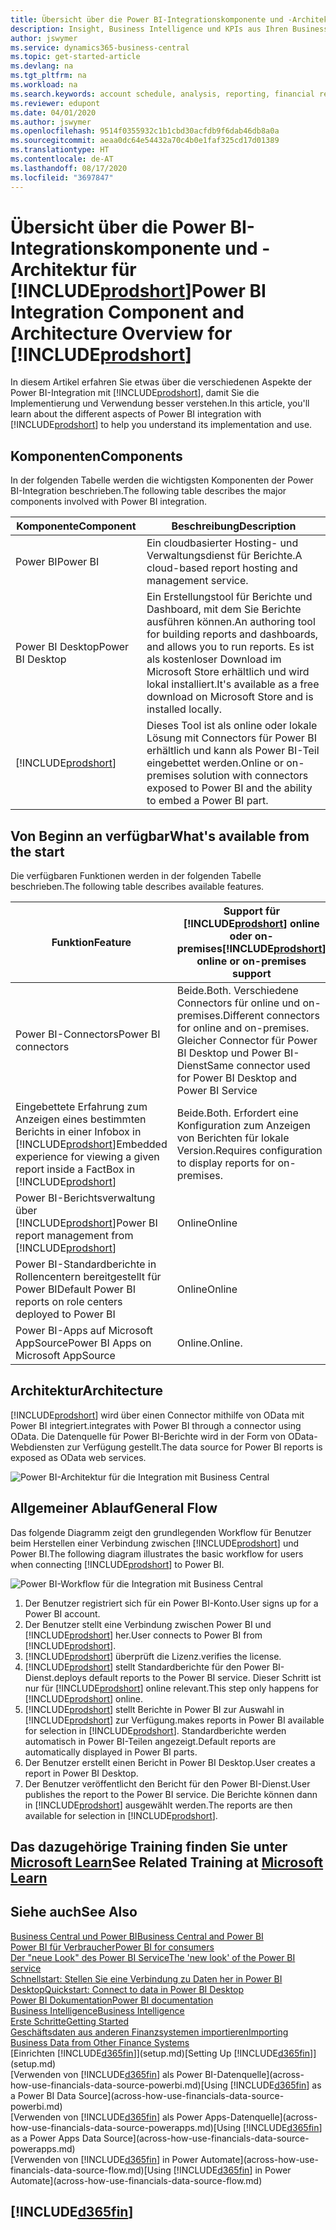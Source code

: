 ```yaml
---
title: Übersicht über die Power BI-Integrationskomponente und -Architektur für Business Central | Microsoft Docs
description: Insight, Business Intelligence und KPIs aus Ihren Business Central Daten einfach beziehen mit der Business Central Anwendung für Power BI.
author: jswymer
ms.service: dynamics365-business-central
ms.topic: get-started-article
ms.devlang: na
ms.tgt_pltfrm: na
ms.workload: na
ms.search.keywords: account schedule, analysis, reporting, financial report, business intelligence, KPI
ms.reviewer: edupont
ms.date: 04/01/2020
ms.author: jswymer
ms.openlocfilehash: 9514f0355932c1b1cbd30acfdb9f6dab46db8a0a
ms.sourcegitcommit: aeaa0dc64e54432a70c4b0e1faf325cd17d01389
ms.translationtype: HT
ms.contentlocale: de-AT
ms.lasthandoff: 08/17/2020
ms.locfileid: "3697847"
---
```

# <a name="power-bi-integration-component-and-architecture-overview-for-prodshort"></a><span data-ttu-id="55bb2-103">Übersicht über die Power BI-Integrationskomponente und -Architektur für [!INCLUDE[prodshort](includes/prodshort.md)]</span><span class="sxs-lookup"><span data-stu-id="55bb2-103">Power BI Integration Component and Architecture Overview for [!INCLUDE[prodshort](includes/prodshort.md)]</span></span>

<span data-ttu-id="55bb2-104">In diesem Artikel erfahren Sie etwas über die verschiedenen Aspekte der Power BI-Integration mit [!INCLUDE[prodshort](includes/prodshort.md)], damit Sie die Implementierung und Verwendung besser verstehen.</span><span class="sxs-lookup"><span data-stu-id="55bb2-104">In this article, you'll learn about the different aspects of Power BI integration with [!INCLUDE[prodshort](includes/prodshort.md)] to help you understand its implementation and use.</span></span>

## <a name="components"></a><span data-ttu-id="55bb2-105">Komponenten</span><span class="sxs-lookup"><span data-stu-id="55bb2-105">Components</span></span>

<span data-ttu-id="55bb2-106">In der folgenden Tabelle werden die wichtigsten Komponenten der Power BI-Integration beschrieben.</span><span class="sxs-lookup"><span data-stu-id="55bb2-106">The following table describes the major components involved with Power BI integration.</span></span>

|<span data-ttu-id="55bb2-107">Komponente</span><span class="sxs-lookup"><span data-stu-id="55bb2-107">Component</span></span>|<span data-ttu-id="55bb2-108">Beschreibung</span><span class="sxs-lookup"><span data-stu-id="55bb2-108">Description</span></span>|
|---------|-----------|
|<span data-ttu-id="55bb2-109">Power BI</span><span class="sxs-lookup"><span data-stu-id="55bb2-109">Power BI</span></span>|<span data-ttu-id="55bb2-110">Ein cloudbasierter Hosting- und Verwaltungsdienst für Berichte.</span><span class="sxs-lookup"><span data-stu-id="55bb2-110">A cloud-based report hosting and management service.</span></span>|
|<span data-ttu-id="55bb2-111">Power BI Desktop</span><span class="sxs-lookup"><span data-stu-id="55bb2-111">Power BI Desktop</span></span>|<span data-ttu-id="55bb2-112">Ein Erstellungstool für Berichte und Dashboard, mit dem Sie Berichte ausführen können.</span><span class="sxs-lookup"><span data-stu-id="55bb2-112">An authoring tool for building reports and dashboards, and allows you to run reports.</span></span> <span data-ttu-id="55bb2-113">Es ist als kostenloser Download im Microsoft Store erhältlich und wird lokal installiert.</span><span class="sxs-lookup"><span data-stu-id="55bb2-113">It's available as a free download on Microsoft Store and is installed locally.</span></span>|
|[!INCLUDE[prodshort](includes/prodshort.md)]|<span data-ttu-id="55bb2-114">Dieses Tool ist als online oder lokale Lösung mit Connectors für Power BI erhältlich und kann als Power BI-Teil eingebettet werden.</span><span class="sxs-lookup"><span data-stu-id="55bb2-114">Online or on-premises solution with connectors exposed to Power BI and the ability to embed a Power BI part.</span></span>|

## <a name="whats-available-from-the-start"></a><span data-ttu-id="55bb2-115">Von Beginn an verfügbar</span><span class="sxs-lookup"><span data-stu-id="55bb2-115">What's available from the start</span></span>

<span data-ttu-id="55bb2-116">Die verfügbaren Funktionen werden in der folgenden Tabelle beschrieben.</span><span class="sxs-lookup"><span data-stu-id="55bb2-116">The following table describes available features.</span></span>

|<span data-ttu-id="55bb2-117">Funktion</span><span class="sxs-lookup"><span data-stu-id="55bb2-117">Feature</span></span>|<span data-ttu-id="55bb2-118">Support für [!INCLUDE[prodshort](includes/prodshort.md)] online oder on-premises</span><span class="sxs-lookup"><span data-stu-id="55bb2-118">[!INCLUDE[prodshort](includes/prodshort.md)] online or on-premises support</span></span>|
|-------|---------------------|
|<span data-ttu-id="55bb2-119">Power BI-Connectors</span><span class="sxs-lookup"><span data-stu-id="55bb2-119">Power BI connectors</span></span>|<span data-ttu-id="55bb2-120">Beide.</span><span class="sxs-lookup"><span data-stu-id="55bb2-120">Both.</span></span> <span data-ttu-id="55bb2-121">Verschiedene Connectors für online und on-premises.</span><span class="sxs-lookup"><span data-stu-id="55bb2-121">Different connectors for online and on-premises.</span></span> <span data-ttu-id="55bb2-122">Gleicher Connector für Power BI Desktop und Power BI-Dienst</span><span class="sxs-lookup"><span data-stu-id="55bb2-122">Same connector used for Power BI Desktop and Power BI Service</span></span> |
|<span data-ttu-id="55bb2-123">Eingebettete Erfahrung zum Anzeigen eines bestimmten Berichts in einer Infobox in [!INCLUDE[prodshort](includes/prodshort.md)]</span><span class="sxs-lookup"><span data-stu-id="55bb2-123">Embedded experience for viewing a given report inside a FactBox in [!INCLUDE[prodshort](includes/prodshort.md)]</span></span>|<span data-ttu-id="55bb2-124">Beide.</span><span class="sxs-lookup"><span data-stu-id="55bb2-124">Both.</span></span> <span data-ttu-id="55bb2-125">Erfordert eine Konfiguration zum Anzeigen von Berichten für lokale Version.</span><span class="sxs-lookup"><span data-stu-id="55bb2-125">Requires configuration to display reports for on-premises.</span></span>|
|<span data-ttu-id="55bb2-126">Power BI-Berichtsverwaltung über [!INCLUDE[prodshort](includes/prodshort.md)]</span><span class="sxs-lookup"><span data-stu-id="55bb2-126">Power BI report management from [!INCLUDE[prodshort](includes/prodshort.md)]</span></span>|<span data-ttu-id="55bb2-127">Online</span><span class="sxs-lookup"><span data-stu-id="55bb2-127">Online</span></span>|
|<span data-ttu-id="55bb2-128">Power BI-Standardberichte in Rollencentern bereitgestellt für Power BI</span><span class="sxs-lookup"><span data-stu-id="55bb2-128">Default Power BI reports on role centers deployed to Power BI</span></span>|<span data-ttu-id="55bb2-129">Online</span><span class="sxs-lookup"><span data-stu-id="55bb2-129">Online</span></span>|
|<span data-ttu-id="55bb2-130">Power BI-Apps auf Microsoft AppSource</span><span class="sxs-lookup"><span data-stu-id="55bb2-130">Power BI Apps on Microsoft AppSource</span></span>|<span data-ttu-id="55bb2-131">Online.</span><span class="sxs-lookup"><span data-stu-id="55bb2-131">Online.</span></span>|

## <a name="architecture"></a><span data-ttu-id="55bb2-132">Architektur</span><span class="sxs-lookup"><span data-stu-id="55bb2-132">Architecture</span></span>

[!INCLUDE[prodshort](includes/prodshort.md)] <span data-ttu-id="55bb2-133">wird über einen Connector mithilfe von OData mit Power BI integriert.</span><span class="sxs-lookup"><span data-stu-id="55bb2-133">integrates with Power BI through a connector using OData.</span></span> <span data-ttu-id="55bb2-134">Die Datenquelle für Power BI-Berichte wird in der Form von OData-Webdiensten zur Verfügung gestellt.</span><span class="sxs-lookup"><span data-stu-id="55bb2-134">The data source for Power BI reports is exposed as OData web services.</span></span>

![Power BI-Architektur für die Integration mit Business Central](./media/power-bi-architecture.png)

## <a name="general-flow"></a><span data-ttu-id="55bb2-136">Allgemeiner Ablauf</span><span class="sxs-lookup"><span data-stu-id="55bb2-136">General Flow</span></span>

<span data-ttu-id="55bb2-137">Das folgende Diagramm zeigt den grundlegenden Workflow für Benutzer beim Herstellen einer Verbindung zwischen [!INCLUDE[prodshort](includes/prodshort.md)] und Power BI.</span><span class="sxs-lookup"><span data-stu-id="55bb2-137">The following diagram illustrates the basic workflow for users when connecting [!INCLUDE[prodshort](includes/prodshort.md)] to Power BI.</span></span>

![Power BI-Workflow für die Integration mit Business Central](./media/power-bi-flow.png)

1. <span data-ttu-id="55bb2-139">Der Benutzer registriert sich für ein Power BI-Konto.</span><span class="sxs-lookup"><span data-stu-id="55bb2-139">User signs up for a Power BI account.</span></span>
2. <span data-ttu-id="55bb2-140">Der Benutzer stellt eine Verbindung zwischen Power BI und [!INCLUDE[prodshort](includes/prodshort.md)] her.</span><span class="sxs-lookup"><span data-stu-id="55bb2-140">User connects to Power BI from [!INCLUDE[prodshort](includes/prodshort.md)].</span></span>
3. [!INCLUDE[prodshort](includes/prodshort.md)] <span data-ttu-id="55bb2-141">überprüft die Lizenz.</span><span class="sxs-lookup"><span data-stu-id="55bb2-141">verifies the license.</span></span>
4. [!INCLUDE[prodshort](includes/prodshort.md)] <span data-ttu-id="55bb2-142">stellt Standardberichte für den Power BI-Dienst.</span><span class="sxs-lookup"><span data-stu-id="55bb2-142">deploys default reports to the Power BI service.</span></span> <span data-ttu-id="55bb2-143">Dieser Schritt ist nur für [!INCLUDE[prodshort](includes/prodshort.md)] online relevant.</span><span class="sxs-lookup"><span data-stu-id="55bb2-143">This step only happens for [!INCLUDE[prodshort](includes/prodshort.md)] online.</span></span>
5. [!INCLUDE[prodshort](includes/prodshort.md)] <span data-ttu-id="55bb2-144">stellt Berichte in Power BI zur Auswahl in [!INCLUDE[prodshort](includes/prodshort.md)] zur Verfügung.</span><span class="sxs-lookup"><span data-stu-id="55bb2-144">makes reports in Power BI available for selection in [!INCLUDE[prodshort](includes/prodshort.md)].</span></span> <span data-ttu-id="55bb2-145">Standardberichte werden automatisch in Power BI-Teilen angezeigt.</span><span class="sxs-lookup"><span data-stu-id="55bb2-145">Default reports are automatically displayed in Power BI parts.</span></span>
6. <span data-ttu-id="55bb2-146">Der Benutzer erstellt einen Bericht in Power BI Desktop.</span><span class="sxs-lookup"><span data-stu-id="55bb2-146">User creates a report in Power BI Desktop.</span></span>
7. <span data-ttu-id="55bb2-147">Der Benutzer veröffentlicht den Bericht für den Power BI-Dienst.</span><span class="sxs-lookup"><span data-stu-id="55bb2-147">User publishes the report to the Power BI service.</span></span> <span data-ttu-id="55bb2-148">Die Berichte können dann in [!INCLUDE[prodshort](includes/prodshort.md)] ausgewählt werden.</span><span class="sxs-lookup"><span data-stu-id="55bb2-148">The reports are then available for selection in [!INCLUDE[prodshort](includes/prodshort.md)].</span></span>

## <a name="see-related-training-at-microsoft-learn"></a><span data-ttu-id="55bb2-149">Das dazugehörige Training finden Sie unter [Microsoft Learn](/learn/modules/configure-powerbi-excel-dynamics-365-business-central/index)</span><span class="sxs-lookup"><span data-stu-id="55bb2-149">See Related Training at [Microsoft Learn](/learn/modules/configure-powerbi-excel-dynamics-365-business-central/index)</span></span>

## <a name="see-also"></a><span data-ttu-id="55bb2-150">Siehe auch</span><span class="sxs-lookup"><span data-stu-id="55bb2-150">See Also</span></span>

[<span data-ttu-id="55bb2-151">Business Central und Power BI</span><span class="sxs-lookup"><span data-stu-id="55bb2-151">Business Central and Power BI</span></span>](admin-powerbi.md)  
[<span data-ttu-id="55bb2-152">Power BI für Verbraucher</span><span class="sxs-lookup"><span data-stu-id="55bb2-152">Power BI for consumers</span></span>](/power-bi/consumer/end-user-consumer)  
[<span data-ttu-id="55bb2-153">Der "neue Look" des Power BI Service</span><span class="sxs-lookup"><span data-stu-id="55bb2-153">The 'new look' of the Power BI service</span></span>](/power-bi/service-new-look)  
[<span data-ttu-id="55bb2-154">Schnellstart: Stellen Sie eine Verbindung zu Daten her in Power BI Desktop</span><span class="sxs-lookup"><span data-stu-id="55bb2-154">Quickstart: Connect to data in Power BI Desktop</span></span>](/power-bi/desktop-quickstart-connect-to-data)  
[<span data-ttu-id="55bb2-155">Power BI Dokumentation</span><span class="sxs-lookup"><span data-stu-id="55bb2-155">Power BI documentation</span></span>](/power-bi/)  
[<span data-ttu-id="55bb2-156">Business Intelligence</span><span class="sxs-lookup"><span data-stu-id="55bb2-156">Business Intelligence</span></span>](bi.md)  
[<span data-ttu-id="55bb2-157">Erste Schritte</span><span class="sxs-lookup"><span data-stu-id="55bb2-157">Getting Started</span></span>](product-get-started.md)  
[<span data-ttu-id="55bb2-158">Geschäftsdaten aus anderen Finanzsystemen importieren</span><span class="sxs-lookup"><span data-stu-id="55bb2-158">Importing Business Data from Other Finance Systems</span></span>](across-import-data-configuration-packages.md)  
<span data-ttu-id="55bb2-159">[Einrichten [!INCLUDE[d365fin](includes/d365fin_md.md)]](setup.md)</span><span class="sxs-lookup"><span data-stu-id="55bb2-159">[Setting Up [!INCLUDE[d365fin](includes/d365fin_md.md)]](setup.md)</span></span>  
<span data-ttu-id="55bb2-160">[Verwenden von [!INCLUDE[d365fin](includes/d365fin_md.md)] als Power BI-Datenquelle](across-how-use-financials-data-source-powerbi.md)</span><span class="sxs-lookup"><span data-stu-id="55bb2-160">[Using [!INCLUDE[d365fin](includes/d365fin_md.md)] as a Power BI Data Source](across-how-use-financials-data-source-powerbi.md)</span></span>  
<span data-ttu-id="55bb2-161">[Verwenden von [!INCLUDE[d365fin](includes/d365fin_md.md)] als Power Apps-Datenquelle](across-how-use-financials-data-source-powerapps.md)</span><span class="sxs-lookup"><span data-stu-id="55bb2-161">[Using [!INCLUDE[d365fin](includes/d365fin_md.md)] as a Power Apps Data Source](across-how-use-financials-data-source-powerapps.md)</span></span>  
<span data-ttu-id="55bb2-162">[Verwenden von [!INCLUDE[d365fin](includes/d365fin_md.md)] in Power Automate](across-how-use-financials-data-source-flow.md)</span><span class="sxs-lookup"><span data-stu-id="55bb2-162">[Using [!INCLUDE[d365fin](includes/d365fin_md.md)] in Power Automate](across-how-use-financials-data-source-flow.md)</span></span>  

## [!INCLUDE[d365fin](includes/free_trial_md.md)]  

